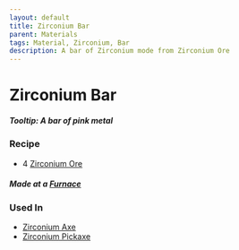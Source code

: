 ```yaml
---
layout: default
title: Zirconium Bar
parent: Materials
tags: Material, Zirconium, Bar
description: A bar of Zirconium mode from Zirconium Ore
---
```


# Zirconium Bar

##### Tooltip: *A bar of pink metal*

### Recipe
- 4 [Zirconium Ore](https://ricklugtigheid.github.io/SupernovaMod/docs/items/materials/rime)

##### Made at a [Furnace](https://terraria.fandom.com/wiki/Furnace)


### Used In
- [Zirconium Axe](https://ricklugtigheid.github.io/SupernovaMod/docs/items/tools/zirconium_axe)
- [Zirconium Pickaxe](https://ricklugtigheid.github.io/SupernovaMod/docs/items/tools/zirconium_pickaxe)